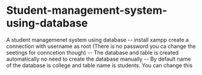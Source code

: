 # Student-management-system-using-database
A student managemenet system using database
-- install xampp create a connection with username as root (There is no password you ca change the seetings for conncetion though)
-- The database and table is created automatically no need to create the database manually
-- By default name of the database is college and table name is students. You can change this  
